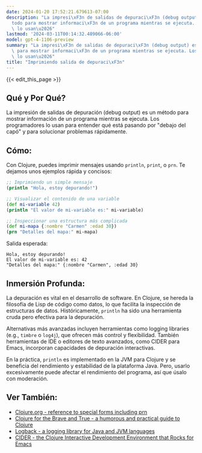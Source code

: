 ```yaml
---
date: 2024-01-20 17:52:21.679613-07:00
description: "La impresi\xF3n de salidas de depuraci\xF3n (debug output) es un m\xE9\
  todo para mostrar informaci\xF3n de un programa mientras se ejecuta. Los programadores\
  \ lo usan\u2026"
lastmod: '2024-03-11T00:14:32.489066-06:00'
model: gpt-4-1106-preview
summary: "La impresi\xF3n de salidas de depuraci\xF3n (debug output) es un m\xE9todo\
  \ para mostrar informaci\xF3n de un programa mientras se ejecuta. Los programadores\
  \ lo usan\u2026"
title: "Imprimiendo salida de depuraci\xF3n"
---
```


{{< edit_this_page >}}

## Qué y Por Qué?
La impresión de salidas de depuración (debug output) es un método para mostrar información de un programa mientras se ejecuta. Los programadores lo usan para entender qué está pasando por "debajo del capó" y para solucionar problemas rápidamente.

## Cómo:
Con Clojure, puedes imprimir mensajes usando `println`, `print`, o `prn`. Te dejamos unos ejemplos rápida y concisos:

```Clojure
;; Imprimiendo un simple mensaje
(println "Hola, estoy depurando!")

;; Visualizar el contenido de una variable
(def mi-variable 42)
(println "El valor de mi-variable es:" mi-variable)

;; Inspeccionar una estructura más complicada
(def mi-mapa {:nombre "Carmen" :edad 30})
(prn "Detalles del mapa:" mi-mapa)
```

Salida esperada:

```
Hola, estoy depurando!
El valor de mi-variable es: 42
"Detalles del mapa:" {:nombre "Carmen", :edad 30}
```

## Inmersión Profunda:
La depuración es vital en el desarrollo de software. En Clojure, se hereda la filosofía de Lisp de código como datos, lo que facilita la inspección de estructuras de datos. Históricamente, `println` ha sido una herramienta cruda pero efectiva para la depuración.

Alternativas más avanzadas incluyen herramientas como logging libraries (e.g., `timbre` o `log4j`), que ofrecen más control y flexibilidad. También herramientas de IDE o editores de texto avanzados, como CIDER para Emacs, incorporan capacidades de depuración interactivas.

En la práctica, `println` es implementado en la JVM para Clojure y se beneficia del rendimiento y estabilidad de la plataforma Java. Pero, usarlo excesivamente puede afectar el rendimiento del programa, así que úsalo con moderación.

## Ver También:
- [Clojure.org - reference to special forms including prn](https://clojure.org/reference/special_forms)
- [Clojure for the Brave and True - a humorous and practical guide to Clojure](https://www.braveclojure.com/)
- [Logback - a logging library for Java and JVM languages](http://logback.qos.ch/)
- [CIDER - the Clojure Interactive Development Environment that Rocks for Emacs](https://cider.mx/)

